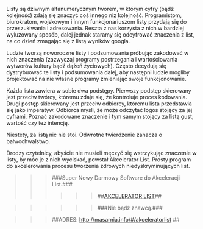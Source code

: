 ﻿
Listy są dziwnym alfanumerycznym tworem, w którym cyfry (bądź kolejność) zdają się znaczyć coś innego niż kolejność. Programistom, biurokratom, wojskowym i innym funkcjonariuszom listy przydają się do przeszukiwania i adresowania. Reszta z nas korzysta z nich w bardziej wyluzowany sposób, dalej jednak staramy się odcyfrować znaczenia z list, na co dzień zmagając się z listą wyników googla. 

Ludzie tworzą noworoczne listy i podsumowania próbując zakodować w nich znaczenia (zazwyczaj programy postrzegania i wartościowania wytworów kultury bądź dążeń życiowych). Często decydują się dystrybuować te listy i podsumowania dalej, aby następni ludzie mogliby projektować na nie własne programy zmieniając swoje funkcjonowanie.

Każda lista zawiera w sobie dwa podstępy. Pierwszy podstęp skierowany jest przeciw twórcy, któremu zdaje się, że kontroluje proces kodowania. Drugi postęp skierowany jest przeciw odbiorcy, któremu lista przedstawia się jako imperatyw. Odbiorca myśli, że może odczytać logos stojący za jej cyframi. Poznać zakodowane znaczenie i tym samym stojący za listą gust, wartość czy też intencję.

Niestety, za listą nic nie stoi. Odwrotne twierdzenie zahacza o bałwochwalstwo.

Drodzy czytelnicy, abyście nie musieli męczyć się wstrzykując znaczenie w listy, by móc je z nich wyciskać, powstał Akcelerator List. Prosty program do akcelerowania procesu tworzenia zdrowych niedyskryminujących list. 

>>>###Super Nowy Darmowy Software do Akceleracji List.###
>>>>>>##[AKCELERATOR LIST]( http://masarnia.info/#/akceleratorlist)##  

>>>>>>###Nie bądź znawcą.###

>>>##ADRES: http://masarnia.info/#/akceleratorlist ##
